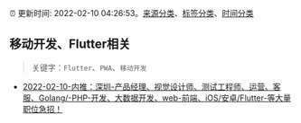 :alarm_clock: 更新时间: 2022-02-10 04:26:53。[来源分类](../README.md)、[标签分类](../TAGS.md)、[时间分类](../TIMELINE.md)

## 移动开发、Flutter相关


> 关键字：`Flutter`、`PWA`、`移动开发`



- [2022-02-10-内推：深圳-产品经理、视觉设计师、测试工程师、运营、客服、Golang/-PHP-开发、大数据开发、web-前端、iOS/安卓/Flutter-等大量职位急招！](https://www.v2ex.com/t/832904) 